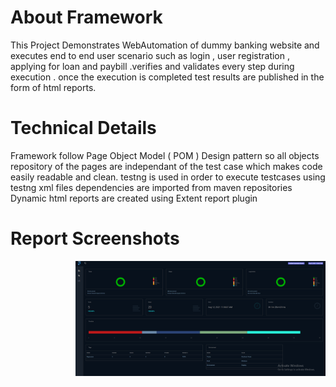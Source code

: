 # About Framework

This Project Demonstrates WebAutomation of dummy banking website and executes end to end user scenario such as login , user registration , applying for loan and paybill .verifies and validates every step during execution . once the execution is completed test results are published in the form of html reports.

# Technical Details

Framework follow Page Object Model ( POM ) Design pattern so all objects repository of the pages are independant of the test case which makes code easily readable and clean.
testng is used in order to execute testcases using testng xml files
dependencies are imported from maven repositories
Dynamic html reports are created using Extent report plugin

# Report Screenshots

<img src="https://github.com/bughunter7/HybridFramework/blob/master/Dashboard.PNG" width="400px" alt="QA SHUBHAM" align="right">

